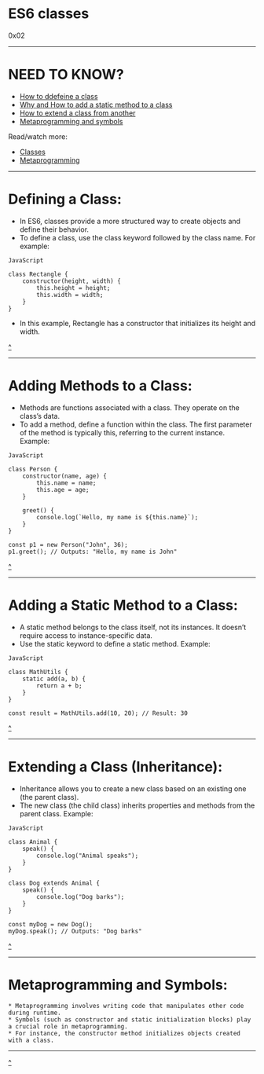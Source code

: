 # ES6 classes
[]() 0x02 []()

---

# NEED TO KNOW?
* [How to ddefeine a class](#defining-a-class)
* [Why and How to add a static method to a class](#adding-a-static-method-to-a-class)
* [How to extend a class from another](#extending-a-class-inheritance)
* [Metaprogramming and symbols](#metaprogramming-and-symbols)

Read/watch more:
* [Classes](https://developer.mozilla.org/en-US/docs/Web/JavaScript/Reference/Classes)
* [Metaprogramming](https://www.keithcirkel.co.uk/metaprogramming-in-es6-symbols/#symbolspecies)

---

# Defining a Class:
* In ES6, classes provide a more structured way to create objects and define their behavior.
* To define a class, use the class keyword followed by the class name. For example:

```
JavaScript

class Rectangle {
    constructor(height, width) {
        this.height = height;
        this.width = width;
    }
}
```


* In this example, Rectangle has a constructor that initializes its height and width.

[^](#need-to-know)

---
# Adding Methods to a Class:
* Methods are functions associated with a class. They operate on the class’s data.
* To add a method, define a function within the class. The first parameter of the method is typically this, referring to the current instance.
Example:
```
JavaScript

class Person {
    constructor(name, age) {
        this.name = name;
        this.age = age;
    }

    greet() {
        console.log(`Hello, my name is ${this.name}`);
    }
}

const p1 = new Person("John", 36);
p1.greet(); // Outputs: "Hello, my name is John"
```

[^](#need-to-know)

---
# Adding a Static Method to a Class:
* A static method belongs to the class itself, not its instances. It doesn’t require access to instance-specific data.
* Use the static keyword to define a static method.
Example:

```
JavaScript

class MathUtils {
    static add(a, b) {
        return a + b;
    }
}

const result = MathUtils.add(10, 20); // Result: 30
```

[^](#need-to-know)

---
# Extending a Class (Inheritance):
* Inheritance allows you to create a new class based on an existing one (the parent class).
* The new class (the child class) inherits properties and methods from the parent class.
Example:

```
JavaScript

class Animal {
    speak() {
        console.log("Animal speaks");
    }
}

class Dog extends Animal {
    speak() {
        console.log("Dog barks");
    }
}

const myDog = new Dog();
myDog.speak(); // Outputs: "Dog barks"

```

[^](#need-to-know)

---
# Metaprogramming and Symbols:
```
* Metaprogramming involves writing code that manipulates other code during runtime.
* Symbols (such as constructor and static initialization blocks) play a crucial role in metaprogramming.
* For instance, the constructor method initializes objects created with a class.
```

---

[^](#need-to-know)
